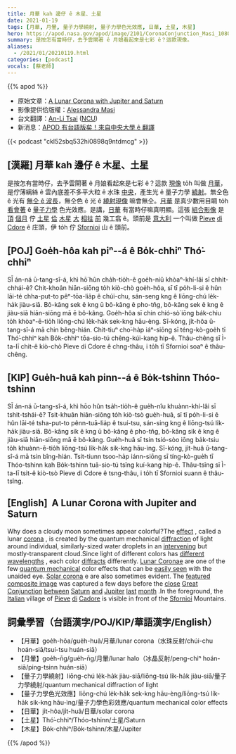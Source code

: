 ```yaml
---
title: 月華 kah 邊仔 ê 木星、土星
date: 2021-01-19
tags: [月華, 月暈, 量子力學繞射, 量子力學色光效應, 日華, 土星, 木星]
hero: https://apod.nasa.gov/apod/image/2101/CoronaConjunction_Masi_1080_annotated.jpg
summary: 是按怎有當時仔，去予雲閘著 ê 月娘看起來是七彩 ê？這款現像。
aliases:
  - /2021/01/20210119.html
categories: [podcast]
vocals: [蔡老師]
---
```


{{% apod %}}

- 原始文章：[A Lunar Corona with Jupiter and Saturn](https://apod.nasa.gov/apod/ap210119.html)
- 影像提供佮版權：[Alessandra Masi](https://www.facebook.com/alessandra.masi.1656/)
- 台文翻譯：[An-Li Tsai](mailto:thianbun.taigi@gmail.com) ([NCU](https://www.astro.ncu.edu.tw))
- 新消息：[APOD 有台語版矣！來自中央大學 ê 翻譯](https://apod.tw/)

{{< podcast "ckl52sbq532hi0898q9ntdmcg" >}}

## [漢羅] 月華 kah 邊仔 ê 木星、土星

是按怎有當時仔，去予雲閘著 ê 月娘看起來是七彩 ê？這款 [現像](https://www.atoptics.co.uk/droplets/corform.htm) to̍h 叫做 [月華](https://www.atoptics.co.uk/droplets/corona.htm)，是佇薄縭絲 ê 雲內底差不多平大粒 ê 水珠 [中央](https://www.youtube.com/watch?v=fgiOjqTiwn8)，產生光 ê 量子力學 [繞射](https://en.wikipedia.org/wiki/Diffraction)。無仝色 ê 光有 [無仝 ê 波長](https://science.nasa.gov/ems/01_intro)，無仝色 ê 光 ê [繞射現像](https://www.exploratorium.edu/snacks/diffraction) 嘛會無仝。[月華](https://en.wikipedia.org/wiki/Corona_(optical_phenomenon)) 是真少數用目睭 to̍h [看會著](http://physics.stackexchange.com/questions/65397/quantum-mechanics-and-everyday-nature) ê [量子力學](https://asterisk.apod.com/viewtopic.php?f=39&t=21334) 色光效應。是講，[日華](https://apod.nasa.gov/apod/ap160111.html) 有當時仔嘛真明顯。這張 [組合影像](https://www.facebook.com/photo?fbid=1709415295896623&set=a.128219130682922) 是 [頂](https://apod.nasa.gov/apod/ap201020.html) [個月](https://www.facebook.com/media/set/?vanity=APOD.Sky&set=a.3211133262324204) 佇 [土星](https://apod.nasa.gov/apod/ap201215.html) [佮](https://apod.nasa.gov/apod/ap201219.html) [木星](https://apod.nasa.gov/apod/ap201208.html) [大](https://apod.nasa.gov/apod/ap201223.html) [相拄](https://apod.nasa.gov/apod/ap201220.html) [前](https://youtu.be/aokGqxVdpz0) 幾工翕 ê。頭前是 [意大利](https://en.wikipedia.org/wiki/Italy) 一个叫做 [Pieve](https://en.wikipedia.org/wiki/Pieve_di_Cadore) [di](https://youtu.be/foOsiBKhavA) [Cdore](https://en.wikipedia.org/wiki/Pieve_di_Cadore) ê 庄頭，伊 to̍h 佇 [Sfornioi](https://youtu.be/IobRJtv2d_Q) 山 ê 頭前。

## [POJ] Goe̍h-hôa kah piⁿ--á ê Bo̍k-chhiⁿ Thó͘-chhiⁿ

SĪ án-ná ū-tang-sî-á, khì hō͘ hûn cha̍h-tio̍h-ê goe̍h-niû khòaⁿ-khí-lâi sī chhit-chhái-ê? Chit-khoân hiān-siōng to̍h kiò-chò goe̍h-hôa, sī tī po̍h-li-si ê hûn lāi-té chha-put-to pêⁿ-tōa-lia̍p ê chúi-chu, sán-seng kng ê liōng-chú le̍k-ha̍k jiàu-siā. Bô-kâng sek ê kng ū bô-kâng ê pho-tn̂g, bô-kâng sek ê kng ê jiàu-siā hiān-siōng mā ē bô-kâng. Goe̍h-hôa sī chin chió-sò͘ iōng ba̍k-chiu to̍h khòaⁿ-ē-tio̍h liōng-chú le̍k-ha̍k sek-kng hāu-èng. Sī-kóng, ji̍t-hôa ū-tang-sî-á mā chin bêng-hián. Chit-tiuⁿ cho͘-ha̍p iáⁿ-siōng sī téng-kò-goe̍h tī Thó͘-chhiⁿ kah Bo̍k-chhiⁿ tōa-sio-tú chêng-kúi-kang hip-ê. Thâu-chêng sī Ì-ta-lī chit-ê kiò-chò Pieve di Cdore ê chng-thâu, i to̍h tī Sfornioi soaⁿ ê thâu-chêng.

## [KIP] Gue̍h-huâ kah pinn--á ê Bo̍k-tshinn Thóo-tshinn

SĪ án-ná ū-tang-sî-á, khì hōo hûn tsa̍h-tio̍h-ê gue̍h-nîu khuànn-khí-lâi sī tshit-tshái-ê? Tsit-khuân hiān-siōng to̍h kiò-tsò gue̍h-huâ, sī tī po̍h-li-si ê hûn lāi-té tsha-put-to pênn-tuā-lia̍p ê tsuí-tsu, sán-sing kng ê liōng-tsú li̍k-ha̍k jiàu-siā. Bô-kâng sik ê kng ū bô-kâng ê pho-tn̂g, bô-kâng sik ê kng ê jiàu-siā hiān-siōng mā ē bô-kâng. Gue̍h-huâ sī tsin tsió-sòo iōng ba̍k-tsiu to̍h khuànn-ē-tio̍h liōng-tsú li̍k-ha̍k sik-kng hāu-ìng. Sī-kóng, ji̍t-huâ ū-tang-sî-á mā tsin bîng-hián. Tsit-tiunn tsoo-ha̍p iánn-siōng sī tíng-kò-gue̍h tī Thóo-tshinn kah Bo̍k-tshinn tuā-sio-tú tsîng kuí-kang hip-ê. Thâu-tsîng sī Ì-ta-lī tsit-ê kiò-tsò Pieve di Cdore ê tsng-thâu, i to̍h tī Sfornioi suann ê thâu-tsîng.

## [English]  A Lunar Corona with Jupiter and Saturn 

Why does a cloudy moon sometimes appear colorful?The [effect](https://www.atoptics.co.uk/droplets/corform.htm) , called a lunar [corona](https://www.atoptics.co.uk/droplets/corona.htm) , is created by the quantum mechanical [diffraction](https://en.wikipedia.org/wiki/Diffraction) of light around individual, similarly-sized water droplets in an [intervening](https://www.youtube.com/watch?v=fgiOjqTiwn8) but mostly-transparent cloud.Since light of different colors has [different wavelengths](https://science.nasa.gov/ems/01_intro) , each color [diffracts](https://www.exploratorium.edu/snacks/diffraction) differently. [Lunar Coronae](https://en.wikipedia.org/wiki/Corona_(optical_phenomenon)) are one of the few [quantum mechanical](https://asterisk.apod.com/viewtopic.php?f=39&t=21334) color effects that can be [easily seen](http://physics.stackexchange.com/questions/65397/quantum-mechanics-and-everyday-nature) with the unaided eye. [Solar corona](https://apod.nasa.gov/apod/ap160111.html) e are also sometimes evident. The [featured composite image](https://www.facebook.com/photo?fbid=1709415295896623&set=a.128219130682922) was captured a few days before the [close](https://youtu.be/aokGqxVdpz0) [Great](https://apod.nasa.gov/apod/ap201223.html) [Conjunction](https://apod.nasa.gov/apod/ap201220.html) [between](https://apod.nasa.gov/apod/ap201219.html) [Saturn](https://apod.nasa.gov/apod/ap201215.html) [and](https://apod.nasa.gov/apod/ap201212.html) [Jupiter](https://apod.nasa.gov/apod/ap201208.html) [last](https://apod.nasa.gov/apod/ap201020.html) [month](https://www.facebook.com/media/set/?vanity=APOD.Sky&set=a.3211133262324204) .In the foreground, the [Italian](https://en.wikipedia.org/wiki/Italy) village of [Pieve](https://en.wikipedia.org/wiki/Pieve_di_Cadore) [di](https://youtu.be/foOsiBKhavA) [Cadore](https://en.wikipedia.org/wiki/Pieve_di_Cadore) is visible in front of the [Sfornioi](https://youtu.be/IobRJtv2d_Q) Mountains.

## 詞彙學習（台語漢字/POJ/KIP/華語漢字/English）

- 【月華】goe̍h-hôa/gue̍h-huâ/月華/lunar corona（水珠反射/chúi-chu hoán-siā/tsuí-tsu huán-siā）
- 【月暈】goe̍h-n̄g/gue̍h-n̄g/月暈/lunar halo（冰晶反射/peng-chiⁿ hoán-siā/ping-tsinn huán-siā）
- 【量子力學繞射】liōng-chú le̍k-ha̍k jiàu-siā/liōng-tsú li̍k-ha̍k jiàu-siā/量子力學繞射/quantum mechanical diffraction of light
- 【量子力學色光效應】liōng-chú le̍k-ha̍k sek-kng hāu-èng/liōng-tsú li̍k-ha̍k sik-kng hāu-ìng/量子力學色彩效應/quantum mechanical color effects
- 【日華】ji̍t-hôa/ji̍t-huâ/日華/solar corona
- 【土星】Thó͘-chhiⁿ/Thóo-tshinn/土星/Saturn
- 【木星】Bo̍k-chhiⁿ/Bo̍k-tshinn/木星/Jupiter

{{% /apod %}}
